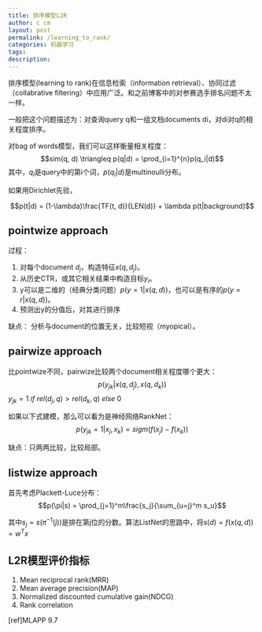 ```yaml
---
title: 排序模型L2R
author: c cm
layout: post
permalink: /learning_to_rank/
categories: 机器学习
tags:
description:
---
```

排序模型(learning to rank)在信息检索（information retrieval）、协同过滤（collabrative filtering）中应用广泛。和之前博客中的对参赛选手排名问题不太一样。

一般把这个问题描述为：对查询query q和一组文档documents di，对di对q的相关程度排序。

对bag of words模型，我们可以这样衡量相关程度：
$$sim(q, d) \triangleq p(q|d) = \prod_{i=1}^{n}p(q_i|d)$$
其中，$q_i$是query中的第i个词，$p(q_i|d)$是multinoulli分布。

如果用Dirichlet先验，

$$p(t|d) = (1-\lambda)\frac{TF(t, d)}{LEN(d)} + \lambda p(t|background)$$

## pointwize approach
过程：

1. 对每个document $d_j$，构造特征$x(q, d_j)$。
2. 从历史CTR，或其它相关结果中构造目标$y_i$。
3. y可以是二维的（经典分类问题）$p(y=1|x(q,d))$，也可以是有序的$p(y=r|x(q,d))$。
4. 预测出y的分值后，对其进行排序

缺点：
分析与document的位置无关，比较短视（myopical）。

## pairwize approach
比pointwize不同，pairwize比较两个document相关程度哪个更大：
$$p(y_{jk}|x(q, d_j), x(q, d_k))$$
$y_{jk} = 1 \ if \ rel(d_j, q) > rel(d_k, q)\ else\ 0$

如果以下式建模，那么可以看为是神经网络RankNet：
$$p(y_{jk}=1|x_j, x_k) = sigm(f(x_j) - f(x_k))$$

缺点：只两两比较，比较局部。

## listwize approach
首先考虑Plackett-Luce分布：
$$p(\pi|s) = \prod_{j=1}^m\frac{s_j}{\sum_{u=j}^m s_u}$$

其中$s_j = s(\pi^{-1}(j))$是排在第j位的分数。算法ListNet的思路中，将$s(d) = f(x(q, d)) = w^Tx$

## L2R模型评价指标
1. Mean reciprocal rank(MRR)
2. Mean average precision(MAP)
3. Normalized discounted cumulative gain(NDCG)
4. Rank correlation

[ref]MLAPP 9.7
